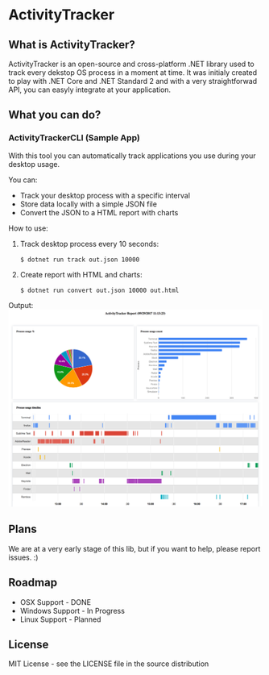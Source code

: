 # ActivityTracker

## What is ActivityTracker?

ActivityTracker is an open-source and cross-platform .NET library used to track every dekstop OS process in a moment at time. It was initialy created to play with .NET Core and .NET Standard 2 and with a very straightforwad API, you can easyly integrate at your application.

## What you can do?

### ActivityTrackerCLI (Sample App)

With this tool you can automatically track applications you use during your desktop usage.

You can:
- Track your desktop process with a specific interval
- Store data locally with a simple JSON file
- Convert the JSON to a HTML report with charts

How to use:
1. Track desktop process every 10 seconds:
   ```
   $ dotnet run track out.json 10000
   ```

2. Create report with HTML and charts:
   ```
   $ dotnet run convert out.json 10000 out.html
   ```

Output:
![Report Example](/Docs/report_example.png)


## Plans

We are at a very early stage of this lib, but if you want to help, please report issues. :)


## Roadmap

- OSX Support - DONE
- Windows Support - In Progress
- Linux Support - Planned

## License

MIT License - see the LICENSE file in the source distribution


